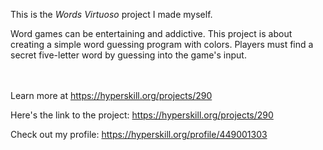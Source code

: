 This is the *Words Virtuoso* project I made myself.


<p>Word games can be entertaining and addictive. This project is about creating a simple word guessing program with colors. Players must find a secret five-letter word by guessing into the game's input.</p><br/><br/>Learn more at <a href="https://hyperskill.org/projects/290?utm_source=ide&utm_medium=ide&utm_campaign=ide&utm_content=project-card">https://hyperskill.org/projects/290</a>

Here's the link to the project: https://hyperskill.org/projects/290

Check out my profile: https://hyperskill.org/profile/449001303